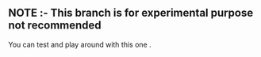 ## NOTE :- This branch is for experimental purpose not recommended 


You can test and play around with this one  . 
